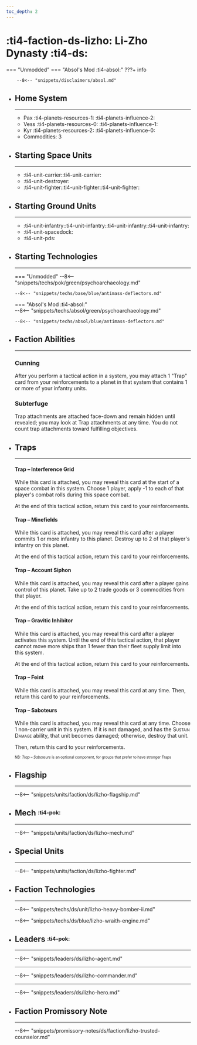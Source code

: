 ```yaml
---
toc_depth: 2
---
```


# :ti4-faction-ds-lizho: Li-Zho Dynasty :ti4-ds:
=== "Unmodded"
=== "Absol's Mod :ti4-absol:" 
    ???+ info

        --8<-- "snippets/disclaimers/absol.md"

<div class="grid cards" markdown>

-   ## __Home System__

    ---

    * Pax :ti4-planets-resources-1: :ti4-planets-influence-2:
    * Vess :ti4-planets-resources-0: :ti4-planets-influence-1:
    * Kyr :ti4-planets-resources-2: :ti4-planets-influence-0:
    * Commodities: 3

</div>

<div class="grid cards" markdown>

-   ## __Starting Space Units__

    ---

    * :ti4-unit-carrier::ti4-unit-carrier:
    * :ti4-unit-destroyer:
    * :ti4-unit-fighter::ti4-unit-fighter::ti4-unit-fighter:

-   ## __Starting Ground Units__

    ---

    * :ti4-unit-infantry::ti4-unit-infantry::ti4-unit-infantry::ti4-unit-infantry:
    * :ti4-unit-spacedock:
    * :ti4-unit-pds:

-   ## __Starting Technologies__

    ---
    === "Unmodded"
        --8<-- "snippets/techs/pok/green/psychoarchaeology.md"

        --8<-- "snippets/techs/base/blue/antimass-deflectors.md"

    === "Absol's Mod :ti4-absol:"  
        --8<-- "snippets/techs/absol/green/psychoarchaeology.md"

        --8<-- "snippets/techs/absol/blue/antimass-deflectors.md"

-   ## __Faction Abilities__

    ---
    ### **Cunning**
    
    After you perform a tactical action in a system, you may attach 1 "Trap" card from your reinforcements to a planet in that system that contains 1 or more of your infantry units.

    ### **Subterfuge**
    
    Trap attachments are attached face-down and remain hidden until revealed; you may look at Trap attachments at any time. 
    You do not count trap attachments toward fulfilling objectives.

</div>

<div class="grid cards" markdown>

-   ## __Traps__

    ---
    #### Trap – Interference Grid

    While this card is attached, you may reveal this card at the start of a space combat in this system.
    Choose 1 player, apply -1 to each of that player's combat rolls during this space combat.

    At the end of this tactical action, return this card to your reinforcements.

    #### Trap – Minefields

    While this card is attached, you may reveal this card after a player commits 1 or more infantry to this planet.
    Destroy up to 2 of that player's infantry on this planet.

    At the end of this tactical action, return this card to your reinforcements.

    #### Trap – Account Siphon

    While this card is attached, you may reveal this card after a player gains control of this planet.
    Take up to 2 trade goods or 3 commodities from that player.

    At the end of this tactical action, return this card to your reinforcements.

    #### Trap – Gravitic Inhibitor

    While this card is attached, you may reveal this card after a player activates this system.
    Until the end of this tactical action, that player cannot move more ships than 1 fewer than their fleet supply limit into this system.

    At the end of this tactical action, return this card to your reinforcements.

    #### Trap – Feint

    While this card is attached, you may reveal this card at any time.
    Then, return this card to your reinforcements.

    #### Trap – Saboteurs

    While this card is attached, you may reveal this card at any time.
    Choose 1 non-carrier unit in this system. If it is not damaged, and has the <span style="font-variant:small-caps;">Sustain Damage</span> ability, that unit becomes damaged; otherwise, destroy that unit.

    Then, return this card to your reinforcements.

    <sup><sub>NB: _Trap – Saboteurs_ is an optional component, for groups that prefer to have stronger Traps</sub></sup>

</div>
<div class="grid cards" markdown>

-   ## __Flagship__

    ---
    --8<-- "snippets/units/faction/ds/lizho-flagship.md"

-   ## __Mech__ <sup><sub>:ti4-pok:</sub></sup>

    ---
    --8<-- "snippets/units/faction/ds/lizho-mech.md"

</div>

<div class="grid cards" markdown>

-   ## __Special Units__

    ---
    --8<-- "snippets/units/faction/ds/lizho-fighter.md"

</div>

<div class="grid cards" markdown>

-   ## __Faction Technologies__

    ---

    --8<-- "snippets/techs/ds/unit/lizho-heavy-bomber-ii.md"

    --8<-- "snippets/techs/ds/blue/lizho-wraith-engine.md"


-   ## __Leaders__ <sup><sub>:ti4-pok:</sub></sup>

    ---
    
    --8<-- "snippets/leaders/ds/lizho-agent.md"

    ---

    --8<-- "snippets/leaders/ds/lizho-commander.md"

    ---

    --8<-- "snippets/leaders/ds/lizho-hero.md"

-   ## __Faction Promissory Note__

    ---
    --8<-- "snippets/promissory-notes/ds/faction/lizho-trusted-counselor.md"

</div>
